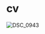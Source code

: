 # cv
![DSC_0943](https://user-images.githubusercontent.com/95844660/145355274-ad9dcf60-d6dc-42bb-b0d3-a0497779447c.JPG)
